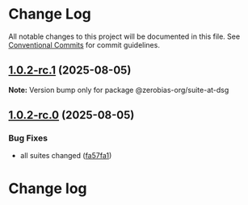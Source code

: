 # Change Log

All notable changes to this project will be documented in this file.
See [Conventional Commits](https://conventionalcommits.org) for commit guidelines.

## [1.0.2-rc.1](https://github.com/zerobias-org/suite/compare/@zerobias-org/suite-at-dsg@1.0.2-rc.0...@zerobias-org/suite-at-dsg@1.0.2-rc.1) (2025-08-05)

**Note:** Version bump only for package @zerobias-org/suite-at-dsg





## [1.0.2-rc.0](https://github.com/zerobias-org/suite/compare/@zerobias-org/suite-at-dsg@1.0.1...@zerobias-org/suite-at-dsg@1.0.2-rc.0) (2025-08-05)


### Bug Fixes

* all suites changed ([fa57fa1](https://github.com/zerobias-org/suite/commit/fa57fa1af7628003297df46b2d7740fe95bd2666))





# Change log
